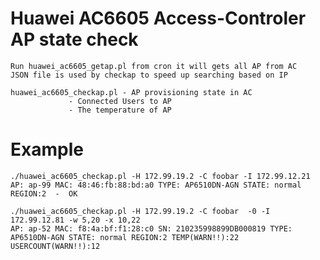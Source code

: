 Huawei AC6605 Access-Controler  AP state check
============================================
	Run huawei_ac6605_getap.pl from cron it will gets all AP from AC
	JSON file is used by checkap to speed up searching based on IP 

	huawei_ac6605_checkap.pl - AP provisioning state in AC
				 - Connected Users to AP
				 - The temperature of AP


Example
=======
	./huawei_ac6605_checkap.pl -H 172.99.19.2 -C foobar -I 172.99.12.21
	AP: ap-99 MAC: 48:46:fb:88:bd:a0 TYPE: AP6510DN-AGN STATE: normal REGION:2  -  OK

	./huawei_ac6605_checkap.pl -H 172.99.19.2 -C foobar  -0 -I 172.99.12.81 -w 5,20 -x 10,22
	AP: ap-52 MAC: f8:4a:bf:f1:28:c0 SN: 210235998899DB000819 TYPE: AP6510DN-AGN STATE: normal REGION:2 TEMP(WARN!!):22 USERCOUNT(WARN!!):12
	
